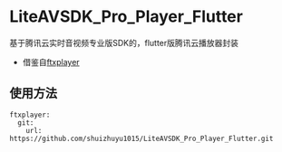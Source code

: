 # LiteAVSDK_Pro_Player_Flutter
基于腾讯云实时音视频专业版SDK的，flutter版腾讯云播放器封装
 - 借鉴自[ftxplayer](https://github.com/arcticfox1919/ftxplayer)

## 使用方法
```
ftxplayer:
  git:
    url: https://github.com/shuizhuyu1015/LiteAVSDK_Pro_Player_Flutter.git
```
